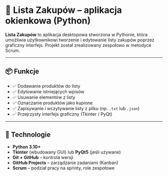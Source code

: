 # 🛒 Lista Zakupów – aplikacja okienkowa (Python)

**Lista Zakupów** to aplikacja desktopowa stworzona w Pythonie, która umożliwia użytkownikowi tworzenie i edytowanie listy zakupów poprzez graficzny interfejs. Projekt został zrealizowany zespołowo w metodyce Scrum.

---

## 📦 Funkcje

- ✅ Dodawanie produktów do listy
- ✅ Edytowanie istniejących wpisów
- ✅ Usuwanie elementów z listy
- ✅ Oznaczanie produktów jako kupione
- ✅ Zapisywanie i wczytywanie listy z pliku (np. `.txt` lub `.json`)
- ✅ Przejrzysty interfejs graficzny (Tkinter / PyQt)

---

## 🐍 Technologie

- **Python 3.10+**
- **Tkinter** (wbudowany GUI) lub **PyQt5** (jeśli używane)
- **Git + GitHub** – kontrola wersji
- **GitHub Projects** – zarządzanie zadaniami (Kanban)
- **Scrum** – podział pracy na sprinty, role zespołowe
